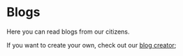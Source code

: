 # Blogs

Here you can read blogs from our citizens.

If you want to create your own, check out our [blog creator](/blog/create);
